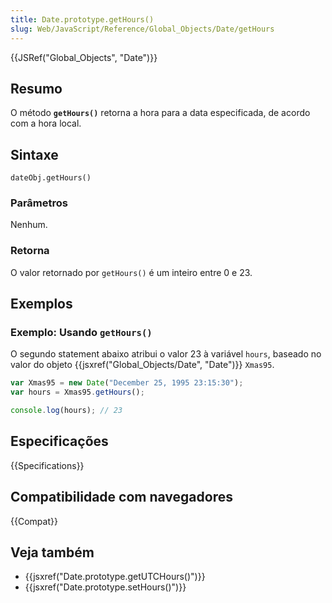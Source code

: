 ```yaml
---
title: Date.prototype.getHours()
slug: Web/JavaScript/Reference/Global_Objects/Date/getHours
---
```


{{JSRef("Global_Objects", "Date")}}

## Resumo

O método **`getHours()`** retorna a hora para a data especificada, de acordo com a hora local.

## Sintaxe

```
dateObj.getHours()
```

### Parâmetros

Nenhum.

### Retorna

O valor retornado por `getHours()` é um inteiro entre 0 e 23.

## Exemplos

### Exemplo: Usando `getHours()`

O segundo statement abaixo atribui o valor 23 à variável `hours`, baseado no valor do objeto {{jsxref("Global_Objects/Date", "Date")}} `Xmas95`.

```js
var Xmas95 = new Date("December 25, 1995 23:15:30");
var hours = Xmas95.getHours();

console.log(hours); // 23
```

## Especificações

{{Specifications}}

## Compatibilidade com navegadores

{{Compat}}

## Veja também

- {{jsxref("Date.prototype.getUTCHours()")}}
- {{jsxref("Date.prototype.setHours()")}}
